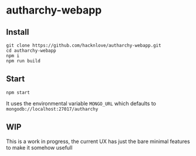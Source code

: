 
# autharchy-webapp

## Install

```
git clone https://github.com/hacknlove/autharchy-webapp.git
cd autharchy-webapp
npm i
npm run build
```

## Start

```
npm start
```

It uses the environmental variable `MONGO_URL` which defaults to `mongodb://localhost:27017/autharchy` 

## WIP

This is a work in progress, the current UX has just the bare minimal features to make it somehow usefull

